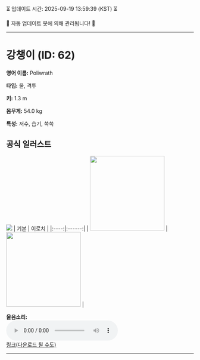 
⏳ 업데이트 시간: 2025-09-19 13:59:39 (KST) ⏳

🤖 자동 업데이트 봇에 의해 관리됩니다! 🤖

---

# 강챙이 (ID: 62)
**영어 이름:** Poliwrath

**타입:** 물, 격투

**키:** 1.3 m

**몸무게:** 54.0 kg

**특성:** 저수, 습기, 쓱쓱

## 공식 일러스트
![](https://raw.githubusercontent.com/PokeAPI/sprites/master/sprites/pokemon/other/official-artwork/62.png)
| 기본 | 이로치 |
|:----:|:------:|
| <img src="http://play.pokemonshowdown.com/sprites/ani/poliwrath.gif" width="200"> | <img src="http://play.pokemonshowdown.com/sprites/ani-shiny/poliwrath.gif" width="200"> |

**울음소리:**<br><audio controls src="https://raw.githubusercontent.com/PokeAPI/cries/main/cries/pokemon/latest/62.ogg"></audio><br> [링크(다운로드 될 수도)](https://raw.githubusercontent.com/PokeAPI/cries/main/cries/pokemon/latest/62.ogg)


---
